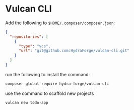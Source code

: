 # Vulcan CLI

Add the following to `$HOME/.composer/composer.json`:

```json
{
  "repositories": [
    {
      "type": "vcs",
      "url": "git@github.com:HydraForge/vulcan-cli.git"
    }
  ]
}
```

run the following to install the command:

```bash
composer global require hydra-forge/vulcan-cli
```

use the command to scaffold new projects

```bash
vulcan new todo-app
```
